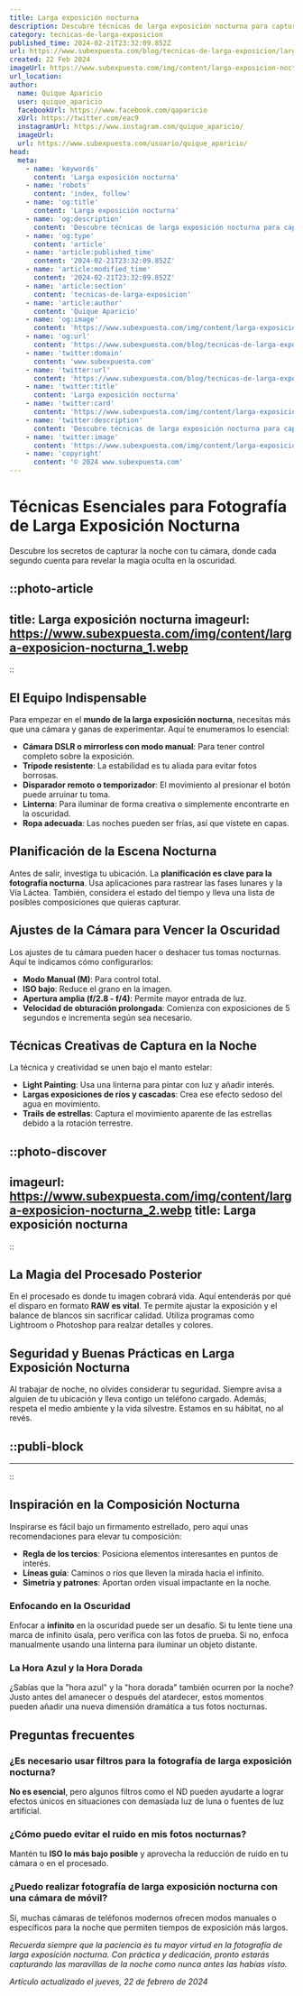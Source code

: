 ```yaml
---
title: Larga exposición nocturna
description: Descubre técnicas de larga exposición nocturna para capturar la belleza del cielo estrellado y la vida urbana con nuestros consejos expertos.
category: tecnicas-de-larga-exposicion
published_time: 2024-02-21T23:32:09.852Z
url: https://www.subexpuesta.com/blog/tecnicas-de-larga-exposicion/larga-exposicion-nocturna
created: 22 Feb 2024
imageUrl: https://www.subexpuesta.com/img/content/larga-exposicion-nocturna_1.webp
url_location:
author:
  name: Quique Aparicio
  user: quique_aparicio
  facebookUrl: https://www.facebook.com/qaparicio
  xUrl: https://twitter.com/eac9
  instagramUrl: https://www.instagram.com/quique_aparicio/
  imageUrl: 
  url: https://www.subexpuesta.com/usuario/quique_aparicio/
head:
  meta:
    - name: 'keywords'
      content: 'Larga exposición nocturna'
    - name: 'robots'
      content: 'index, follow'
    - name: 'og:title'
      content: 'Larga exposición nocturna'
    - name: 'og:description'
      content: 'Descubre técnicas de larga exposición nocturna para capturar la belleza del cielo estrellado y la vida urbana con nuestros consejos expertos.'
    - name: 'og:type'
      content: 'article'
    - name: 'article:published_time'
      content: '2024-02-21T23:32:09.852Z'
    - name: 'article:modified_time'
      content: '2024-02-21T23:32:09.852Z'
    - name: 'article:section'
      content: 'tecnicas-de-larga-exposicion'
    - name: 'article:author'
      content: 'Quique Aparicio'
    - name: 'og:image'
      content: 'https://www.subexpuesta.com/img/content/larga-exposicion-nocturna_1.webp'
    - name: 'og:url'
      content: 'https://www.subexpuesta.com/blog/tecnicas-de-larga-exposicion/larga-exposicion-nocturna'
    - name: 'twitter:domain'
      content: 'www.subexpuesta.com'
    - name: 'twitter:url'
      content: 'https://www.subexpuesta.com/blog/tecnicas-de-larga-exposicion/larga-exposicion-nocturna'
    - name: 'twitter:title'
      content: 'Larga exposición nocturna'
    - name: 'twitter:card'
      content: 'https://www.subexpuesta.com/img/content/larga-exposicion-nocturna_1.webp'
    - name: 'twitter:description'
      content: 'Descubre técnicas de larga exposición nocturna para capturar la belleza del cielo estrellado y la vida urbana con nuestros consejos expertos.'
    - name: 'twitter:image'
      content: 'https://www.subexpuesta.com/img/content/larga-exposicion-nocturna_1.webp'
    - name: 'copyright'
      content: '© 2024 www.subexpuesta.com'
---
```

# Técnicas Esenciales para Fotografía de Larga Exposición Nocturna

Descubre los secretos de capturar la noche con tu cámara, donde cada segundo cuenta para revelar la magia oculta en la oscuridad.


::photo-article
---
title: Larga exposición nocturna
imageurl: https://www.subexpuesta.com/img/content/larga-exposicion-nocturna_1.webp
---
::


## El Equipo Indispensable
Para empezar en el **mundo de la larga exposición nocturna**, necesitas más que una cámara y ganas de experimentar. Aquí te enumeramos lo esencial:

- **Cámara DSLR o mirrorless con modo manual**: Para tener control completo sobre la exposición.
- **Trípode resistente**: La estabilidad es tu aliada para evitar fotos borrosas.
- **Disparador remoto o temporizador**: El movimiento al presionar el botón puede arruinar tu toma.
- **Linterna**: Para iluminar de forma creativa o simplemente encontrarte en la oscuridad.
- **Ropa adecuada**: Las noches pueden ser frías, así que vístete en capas.

## Planificación de la Escena Nocturna
Antes de salir, investiga tu ubicación. La **planificación es clave para la fotografía nocturna**. Usa aplicaciones para rastrear las fases lunares y la Vía Láctea. También, considera el estado del tiempo y lleva una lista de posibles composiciones que quieras capturar.

## Ajustes de la Cámara para Vencer la Oscuridad
Los ajustes de tu cámara pueden hacer o deshacer tus tomas nocturnas. Aquí te indicamos cómo configurarlos:

- **Modo Manual (M)**: Para control total.
- **ISO bajo**: Reduce el grano en la imagen.
- **Apertura amplia (f/2.8 - f/4)**: Permite mayor entrada de luz.
- **Velocidad de obturación prolongada**: Comienza con exposiciones de 5 segundos e incrementa según sea necesario.

## Técnicas Creativas de Captura en la Noche
La técnica y creatividad se unen bajo el manto estelar:

- **Light Painting**: Usa una linterna para pintar con luz y añadir interés.
- **Largas exposiciones de ríos y cascadas**: Crea ese efecto sedoso del agua en movimiento.
- **Trails de estrellas**: Captura el movimiento aparente de las estrellas debido a la rotación terrestre.


::photo-discover
---
imageurl: https://www.subexpuesta.com/img/content/larga-exposicion-nocturna_2.webp
title: Larga exposición nocturna
---
::


## La Magia del Procesado Posterior
En el procesado es donde tu imagen cobrará vida. Aquí entenderás por qué el disparo en formato **RAW es vital**. Te permite ajustar la exposición y el balance de blancos sin sacrificar calidad. Utiliza programas como Lightroom o Photoshop para realzar detalles y colores.

## Seguridad y Buenas Prácticas en Larga Exposición Nocturna
Al trabajar de noche, no olvides considerar tu seguridad. Siempre avisa a alguien de tu ubicación y lleva contigo un teléfono cargado. Además, respeta el medio ambiente y la vida silvestre. Estamos en su hábitat, no al revés.


  ::publi-block
  ---
  ---
  ::
  
  
## Inspiración en la Composición Nocturna
Inspirarse es fácil bajo un firmamento estrellado, pero aquí unas recomendaciones para elevar tu composición:

- **Regla de los tercios**: Posiciona elementos interesantes en puntos de interés.
- **Líneas guía**: Caminos o ríos que lleven la mirada hacia el infinito.
- **Simetría y patrones**: Aportan orden visual impactante en la noche.

### Enfocando en la Oscuridad
Enfocar a **infinito** en la oscuridad puede ser un desafío. Si tu lente tiene una marca de infinito úsala, pero verifica con las fotos de prueba. Si no, enfoca manualmente usando una linterna para iluminar un objeto distante.

### La Hora Azul y la Hora Dorada
¿Sabías que la "hora azul" y la "hora dorada" también ocurren por la noche? Justo antes del amanecer o después del atardecer, estos momentos pueden añadir una nueva dimensión dramática a tus fotos nocturnas.

## Preguntas frecuentes

### ¿Es necesario usar filtros para la fotografía de larga exposición nocturna?
**No es esencial**, pero algunos filtros como el ND pueden ayudarte a lograr efectos únicos en situaciones con demasiada luz de luna o fuentes de luz artificial.

### ¿Cómo puedo evitar el ruido en mis fotos nocturnas?
Mantén tu **ISO lo más bajo posible** y aprovecha la reducción de ruido en tu cámara o en el procesado.

### ¿Puedo realizar fotografía de larga exposición nocturna con una cámara de móvil?
Sí, muchas cámaras de teléfonos modernos ofrecen modos manuales o específicos para la noche que permiten tiempos de exposición más largos.

*Recuerda siempre que la paciencia es tu mayor virtud en la fotografía de larga exposición nocturna. Con práctica y dedicación, pronto estarás capturando las maravillas de la noche como nunca antes las habías visto.*

_Artículo actualizado el jueves, 22 de febrero de 2024_